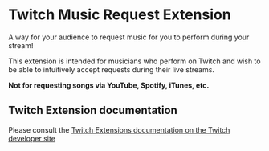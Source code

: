 # Twitch Music Request Extension

A way for your audience to request music for you to perform during your stream!

This extension is intended for musicians who perform on Twitch and wish to be able to intuitively accept requests during their live streams.

**Not for requesting songs via YouTube, Spotify, iTunes, etc.**

## Twitch Extension documentation

Please consult the [Twitch Extensions documentation on the Twitch developer site](https://dev.twitch.tv/docs/extensions)
